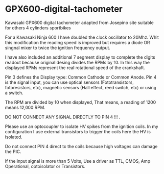 # GPX600-digital-tachometer
Kawasaki GPX600 digital tachometer adapted from Josepino site suitable for others 4 cylinders sportbikes

For a Kawasaki Ninja 600 I have doubled the clock oscillator to 20Mhz. Whit this modification the reading speed is improved but requires a diode OR singnal mixer 
to twice the ignition frequency output. 

I have also included an additional 7 segment display to complete the digits readout because original desing divides the RPMs by 10. In this way the displayed RPMs 
represent the real rotational speed of the crankshaft.

Pin 3 defines the Display type: Common Cathode or Common Anode.
Pin 4 is the signal input, you can use optical sensors (Fototransistors, fotoresistors, etc), magnetic sensors (Hall effect, reed switch, etc) or using a switch.

The RPM are divided by 10 when displayed, That means, a reading of 1200 means 12,000 RPM. 

DO NOT CONNECT ANY SIGNAL DIRECTLY TO PIN 4 !!! . 

Please use an optocoupler to isolate HV spikes from the ignition coils. In my configuration I use external transistors to trigger the coils here the HV is isolated. 

Do not connect PIN 4 direct to the coils because high voltages can damage the PIC. 

If the input signal is more than 5 Volts, Use a driver as TTL, CMOS, Amp Operational, optoisolator or Transistors.
